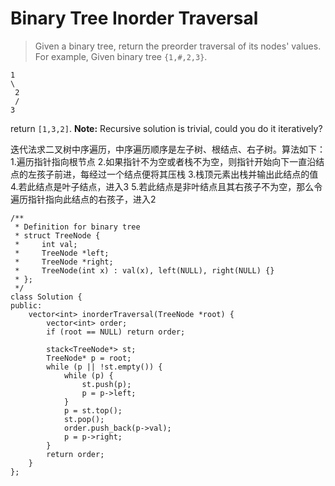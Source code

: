 Binary Tree Inorder Traversal 
===
> Given a binary tree, return the preorder traversal of its nodes' values.
> For example,
Given binary tree `{1,#,2,3}`.
> 
    1         
    \        
     2  
     /
    3 
return `[1,3,2]`.
**Note:** Recursive solution is trivial, could you do it iteratively?

迭代法求二叉树中序遍历，中序遍历顺序是左子树、根结点、右子树。算法如下：
1.遍历指针指向根节点
2.如果指针不为空或者栈不为空，则指针开始向下一直沿结点的左孩子前进，每经过一个结点便将其压栈
3.栈顶元素出栈并输出此结点的值
4.若此结点是叶子结点，进入3
5.若此结点是非叶结点且其右孩子不为空，那么令遍历指针指向此结点的右孩子，进入2
```
/**
 * Definition for binary tree
 * struct TreeNode {
 *     int val;
 *     TreeNode *left;
 *     TreeNode *right;
 *     TreeNode(int x) : val(x), left(NULL), right(NULL) {}
 * };
 */
class Solution {
public:
    vector<int> inorderTraversal(TreeNode *root) {
        vector<int> order;
        if (root == NULL) return order;
        
        stack<TreeNode*> st;
        TreeNode* p = root;
        while (p || !st.empty()) {
            while (p) {
                st.push(p);
                p = p->left;
            }
            p = st.top();
            st.pop();
            order.push_back(p->val);
            p = p->right;
        }
        return order;
    }
};
```

